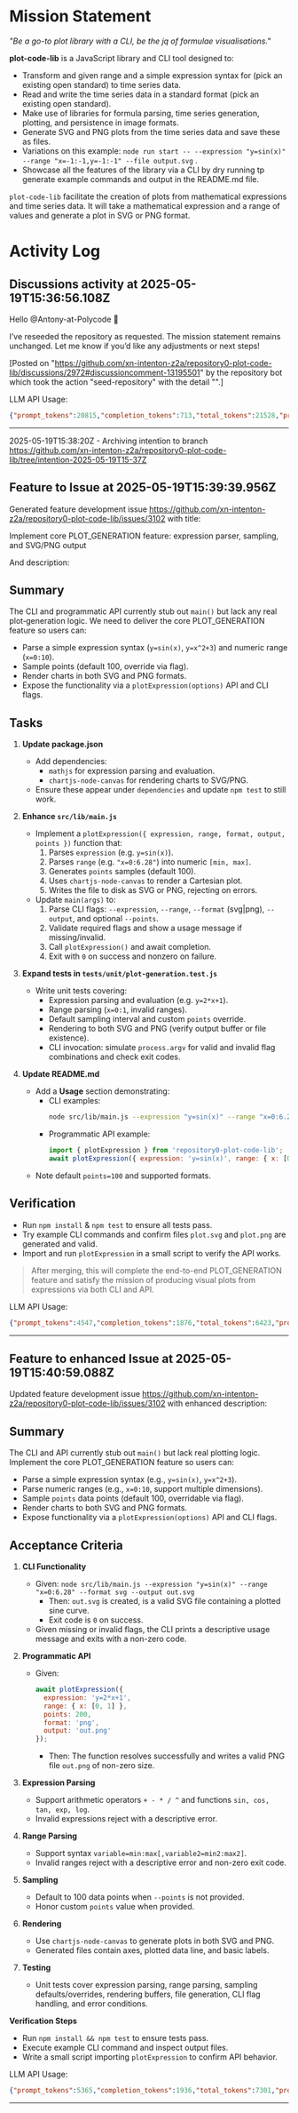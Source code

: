 # Mission Statement

_"Be a go-to plot library with a CLI, be the jq of formulae visualisations."_

**plot-code-lib** is a JavaScript library and CLI tool designed to:
- Transform and given range and a simple expression syntax for (pick an existing open standard) to time series data.
- Read and write the time series data in a standard format (pick an existing open standard).
- Make use of libraries for formula parsing, time series generation, plotting, and persistence in image formats.
- Generate SVG and PNG plots from the time series data and save these as files.
- Variations on this example: `node run start -- --expression "y=sin(x)" --range "x=-1:-1,y=-1:-1" --file output.svg` .
- Showcase all the features of the library via a CLI by dry running tp generate example commands and output in the README.md file.

`plot-code-lib` facilitate the creation of plots from mathematical expressions and time series data. It will take a
mathematical expression and a range of values and generate a plot in SVG or PNG format.
# Activity Log

## Discussions activity at 2025-05-19T15:36:56.108Z

Hello @Antony-at-Polycode 👋

I’ve reseeded the repository as requested. The mission statement remains unchanged. Let me know if you’d like any adjustments or next steps!

[Posted on "https://github.com/xn-intenton-z2a/repository0-plot-code-lib/discussions/2972#discussioncomment-13195501" by the repository bot which took the action "seed-repository" with the detail "".]

LLM API Usage:

```json
{"prompt_tokens":20815,"completion_tokens":713,"total_tokens":21528,"prompt_tokens_details":{"cached_tokens":0,"audio_tokens":0},"completion_tokens_details":{"reasoning_tokens":640,"audio_tokens":0,"accepted_prediction_tokens":0,"rejected_prediction_tokens":0}}

```
---

2025-05-19T15:38:20Z - Archiving intentïon to branch https://github.com/xn-intenton-z2a/repository0-plot-code-lib/tree/intention-2025-05-19T15-37Z

## Feature to Issue at 2025-05-19T15:39:39.956Z

Generated feature development issue https://github.com/xn-intenton-z2a/repository0-plot-code-lib/issues/3102 with title:

Implement core PLOT_GENERATION feature: expression parser, sampling, and SVG/PNG output

And description:

## Summary

The CLI and programmatic API currently stub out `main()` but lack any real plot‐generation logic. We need to deliver the core PLOT_GENERATION feature so users can:

- Parse a simple expression syntax (`y=sin(x)`, `y=x^2+3`) and numeric range (`x=0:10`).
- Sample points (default 100, override via flag).
- Render charts in both SVG and PNG formats.
- Expose the functionality via a `plotExpression(options)` API and CLI flags.

## Tasks

1. **Update package.json**
   - Add dependencies:
     - `mathjs` for expression parsing and evaluation.
     - `chartjs-node-canvas` for rendering charts to SVG/PNG.
   - Ensure these appear under `dependencies` and update `npm test` to still work.

2. **Enhance `src/lib/main.js`**
   - Implement a `plotExpression({ expression, range, format, output, points })` function that:
     1. Parses `expression` (e.g. `y=sin(x)`).
     2. Parses `range` (e.g. `"x=0:6.28"`) into numeric `[min, max]`.
     3. Generates `points` samples (default 100).
     4. Uses `chartjs-node-canvas` to render a Cartesian plot.
     5. Writes the file to disk as SVG or PNG, rejecting on errors.
   - Update `main(args)` to:
     1. Parse CLI flags: `--expression`, `--range`, `--format` (svg|png), `--output`, and optional `--points`.
     2. Validate required flags and show a usage message if missing/invalid.
     3. Call `plotExpression()` and await completion.
     4. Exit with `0` on success and nonzero on failure.

3. **Expand tests in `tests/unit/plot-generation.test.js`**
   - Write unit tests covering:
     - Expression parsing and evaluation (e.g. `y=2*x+1`).
     - Range parsing (`x=0:1`, invalid ranges).
     - Default sampling interval and custom `points` override.
     - Rendering to both SVG and PNG (verify output buffer or file existence).
     - CLI invocation: simulate `process.argv` for valid and invalid flag combinations and check exit codes.

4. **Update README.md**
   - Add a **Usage** section demonstrating:
     - CLI examples:
       ```bash
       node src/lib/main.js --expression "y=sin(x)" --range "x=0:6.28" --format svg --output plot.svg
       ```
     - Programmatic API example:
       ```js
       import { plotExpression } from 'repository0-plot-code-lib';
       await plotExpression({ expression: 'y=sin(x)', range: { x: [0, 6.28] }, format: 'png', output: 'plot.png' });
       ```
   - Note default `points=100` and supported formats.

## Verification

- Run `npm install` & `npm test` to ensure all tests pass.
- Try example CLI commands and confirm files `plot.svg` and `plot.png` are generated and valid.
- Import and run `plotExpression` in a small script to verify the API works.

> After merging, this will complete the end-to-end PLOT_GENERATION feature and satisfy the mission of producing visual plots from expressions via both CLI and API.

LLM API Usage:

```json
{"prompt_tokens":4547,"completion_tokens":1876,"total_tokens":6423,"prompt_tokens_details":{"cached_tokens":0,"audio_tokens":0},"completion_tokens_details":{"reasoning_tokens":1024,"audio_tokens":0,"accepted_prediction_tokens":0,"rejected_prediction_tokens":0}}
```

---

## Feature to enhanced Issue at 2025-05-19T15:40:59.088Z

Updated feature development issue https://github.com/xn-intenton-z2a/repository0-plot-code-lib/issues/3102 with enhanced description:

## Summary

The CLI and API currently stub out `main()` but lack real plotting logic. Implement the core PLOT_GENERATION feature so users can:

- Parse a simple expression syntax (e.g., `y=sin(x)`, `y=x^2+3`).
- Parse numeric ranges (e.g., `x=0:10`, support multiple dimensions).
- Sample `points` data points (default 100, overridable via flag).
- Render charts to both SVG and PNG formats.
- Expose functionality via a `plotExpression(options)` API and CLI flags.

## Acceptance Criteria

1. **CLI Functionality**
   - Given: `node src/lib/main.js --expression "y=sin(x)" --range "x=0:6.28" --format svg --output out.svg`
     - Then: `out.svg` is created, is a valid SVG file containing a plotted sine curve.
     - Exit code is `0` on success.
   - Given missing or invalid flags, the CLI prints a descriptive usage message and exits with a non-zero code.

2. **Programmatic API**
   - Given: 
     ```js
     await plotExpression({
       expression: 'y=2*x+1',
       range: { x: [0, 1] },
       points: 200,
       format: 'png',
       output: 'out.png'
     });
     ```
     - Then: The function resolves successfully and writes a valid PNG file `out.png` of non-zero size.

3. **Expression Parsing**
   - Support arithmetic operators `+ - * / ^` and functions `sin, cos, tan, exp, log`.
   - Invalid expressions reject with a descriptive error.

4. **Range Parsing**
   - Support syntax `variable=min:max[,variable2=min2:max2]`.
   - Invalid ranges reject with a descriptive error and non-zero exit code.

5. **Sampling**
   - Default to 100 data points when `--points` is not provided.
   - Honor custom `points` value when provided.

6. **Rendering**
   - Use `chartjs-node-canvas` to generate plots in both SVG and PNG.
   - Generated files contain axes, plotted data line, and basic labels.

7. **Testing**
   - Unit tests cover expression parsing, range parsing, sampling defaults/overrides, rendering buffers, file generation, CLI flag handling, and error conditions.

**Verification Steps**

- Run `npm install && npm test` to ensure tests pass.
- Execute example CLI command and inspect output files.
- Write a small script importing `plotExpression` to confirm API behavior.


LLM API Usage:

```json
{"prompt_tokens":5365,"completion_tokens":1936,"total_tokens":7301,"prompt_tokens_details":{"cached_tokens":0,"audio_tokens":0},"completion_tokens_details":{"reasoning_tokens":1280,"audio_tokens":0,"accepted_prediction_tokens":0,"rejected_prediction_tokens":0}}
```

---

